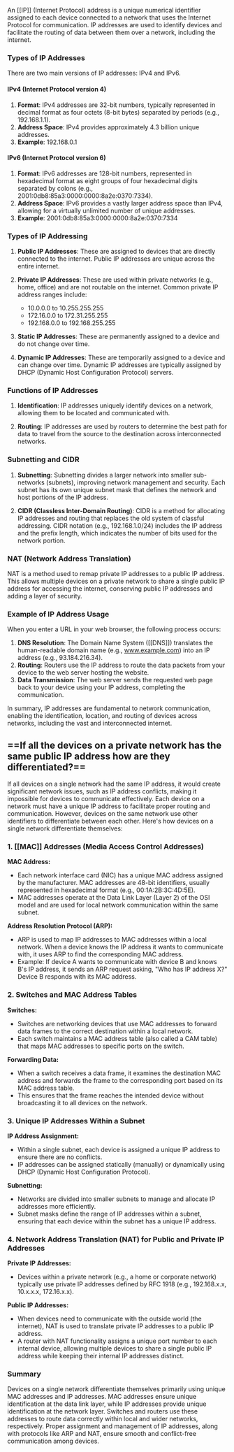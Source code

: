 An [[IP]] (Internet Protocol) address is a unique numerical identifier assigned to each device connected to a network that uses the Internet Protocol for communication. IP addresses are used to identify devices and facilitate the routing of data between them over a network, including the internet.

### Types of IP Addresses

There are two main versions of IP addresses: IPv4 and IPv6.

#### IPv4 (Internet Protocol version 4)

1. **Format**: IPv4 addresses are 32-bit numbers, typically represented in decimal format as four octets (8-bit bytes) separated by periods (e.g., 192.168.1.1).
2. **Address Space**: IPv4 provides approximately 4.3 billion unique addresses.
3. **Example**: 192.168.0.1

#### IPv6 (Internet Protocol version 6)

1. **Format**: IPv6 addresses are 128-bit numbers, represented in hexadecimal format as eight groups of four hexadecimal digits separated by colons (e.g., 2001:0db8:85a3:0000:0000:8a2e:0370:7334).
2. **Address Space**: IPv6 provides a vastly larger address space than IPv4, allowing for a virtually unlimited number of unique addresses.
3. **Example**: 2001:0db8:85a3:0000:0000:8a2e:0370:7334

### Types of IP Addressing

1. **Public IP Addresses**: These are assigned to devices that are directly connected to the internet. Public IP addresses are unique across the entire internet.
   
2. **Private IP Addresses**: These are used within private networks (e.g., home, office) and are not routable on the internet. Common private IP address ranges include:
   - 10.0.0.0 to 10.255.255.255
   - 172.16.0.0 to 172.31.255.255
   - 192.168.0.0 to 192.168.255.255

3. **Static IP Addresses**: These are permanently assigned to a device and do not change over time.

4. **Dynamic IP Addresses**: These are temporarily assigned to a device and can change over time. Dynamic IP addresses are typically assigned by DHCP (Dynamic Host Configuration Protocol) servers.

### Functions of IP Addresses

1. **Identification**: IP addresses uniquely identify devices on a network, allowing them to be located and communicated with.
   
2. **Routing**: IP addresses are used by routers to determine the best path for data to travel from the source to the destination across interconnected networks.

### Subnetting and CIDR

1. **Subnetting**: Subnetting divides a larger network into smaller sub-networks (subnets), improving network management and security. Each subnet has its own unique subnet mask that defines the network and host portions of the IP address.
   
2. **CIDR (Classless Inter-Domain Routing)**: CIDR is a method for allocating IP addresses and routing that replaces the old system of classful addressing. CIDR notation (e.g., 192.168.1.0/24) includes the IP address and the prefix length, which indicates the number of bits used for the network portion.

### NAT (Network Address Translation)

NAT is a method used to remap private IP addresses to a public IP address. This allows multiple devices on a private network to share a single public IP address for accessing the internet, conserving public IP addresses and adding a layer of security.

### Example of IP Address Usage

When you enter a URL in your web browser, the following process occurs:

1. **DNS Resolution**: The Domain Name System ([[DNS]]) translates the human-readable domain name (e.g., www.example.com) into an IP address (e.g., 93.184.216.34).
2. **Routing**: Routers use the IP address to route the data packets from your device to the web server hosting the website.
3. **Data Transmission**: The web server sends the requested web page back to your device using your IP address, completing the communication.

In summary, IP addresses are fundamental to network communication, enabling the identification, location, and routing of devices across networks, including the vast and interconnected internet.


## ==If all the devices on a private network has the same public IP address how are they differentiated?==

If all devices on a single network had the same IP address, it would create significant network issues, such as IP address conflicts, making it impossible for devices to communicate effectively. Each device on a network must have a unique IP address to facilitate proper routing and communication. However, devices on the same network use other identifiers to differentiate between each other. Here's how devices on a single network differentiate themselves:

### 1. [[MAC]] Addresses (Media Access Control Addresses)

**MAC Address:**
- Each network interface card (NIC) has a unique MAC address assigned by the manufacturer. MAC addresses are 48-bit identifiers, usually represented in hexadecimal format (e.g., 00:1A:2B:3C:4D:5E).
- MAC addresses operate at the Data Link Layer (Layer 2) of the OSI model and are used for local network communication within the same subnet.

**Address Resolution Protocol (ARP):**
- ARP is used to map IP addresses to MAC addresses within a local network. When a device knows the IP address it wants to communicate with, it uses ARP to find the corresponding MAC address.
- Example: If device A wants to communicate with device B and knows B's IP address, it sends an ARP request asking, "Who has IP address X?" Device B responds with its MAC address.

### 2. Switches and MAC Address Tables

**Switches:**
- Switches are networking devices that use MAC addresses to forward data frames to the correct destination within a local network.
- Each switch maintains a MAC address table (also called a CAM table) that maps MAC addresses to specific ports on the switch.

**Forwarding Data:**
- When a switch receives a data frame, it examines the destination MAC address and forwards the frame to the corresponding port based on its MAC address table.
- This ensures that the frame reaches the intended device without broadcasting it to all devices on the network.

### 3. Unique IP Addresses Within a Subnet

**IP Address Assignment:**
- Within a single subnet, each device is assigned a unique IP address to ensure there are no conflicts.
- IP addresses can be assigned statically (manually) or dynamically using DHCP (Dynamic Host Configuration Protocol).

**Subnetting:**
- Networks are divided into smaller subnets to manage and allocate IP addresses more efficiently.
- Subnet masks define the range of IP addresses within a subnet, ensuring that each device within the subnet has a unique IP address.

### 4. Network Address Translation (NAT) for Public and Private IP Addresses

**Private IP Addresses:**
- Devices within a private network (e.g., a home or corporate network) typically use private IP addresses defined by RFC 1918 (e.g., 192.168.x.x, 10.x.x.x, 172.16.x.x).

**Public IP Addresses:**
- When devices need to communicate with the outside world (the internet), NAT is used to translate private IP addresses to a public IP address.
- A router with NAT functionality assigns a unique port number to each internal device, allowing multiple devices to share a single public IP address while keeping their internal IP addresses distinct.

### Summary

Devices on a single network differentiate themselves primarily using unique MAC addresses and IP addresses. MAC addresses ensure unique identification at the data link layer, while IP addresses provide unique identification at the network layer. Switches and routers use these addresses to route data correctly within local and wider networks, respectively. Proper assignment and management of IP addresses, along with protocols like ARP and NAT, ensure smooth and conflict-free communication among devices.